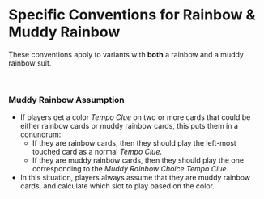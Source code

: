 # Specific Conventions for Rainbow & Muddy Rainbow

These conventions apply to variants with **both** a rainbow and a muddy rainbow suit.

<br />

### Muddy Rainbow Assumption

* If players get a color *Tempo Clue* on two or more cards that could be either rainbow cards or muddy rainbow cards, this puts them in a conundrum:
  * If they are rainbow cards, then they should play the left-most touched card as a normal *Tempo Clue*.
  * If they are muddy rainbow cards, then they should play the one corresponding to the *Muddy Rainbow Choice Tempo Clue*.
* In this situation, players always assume that they are muddy rainbow cards, and calculate which slot to play based on the color.
